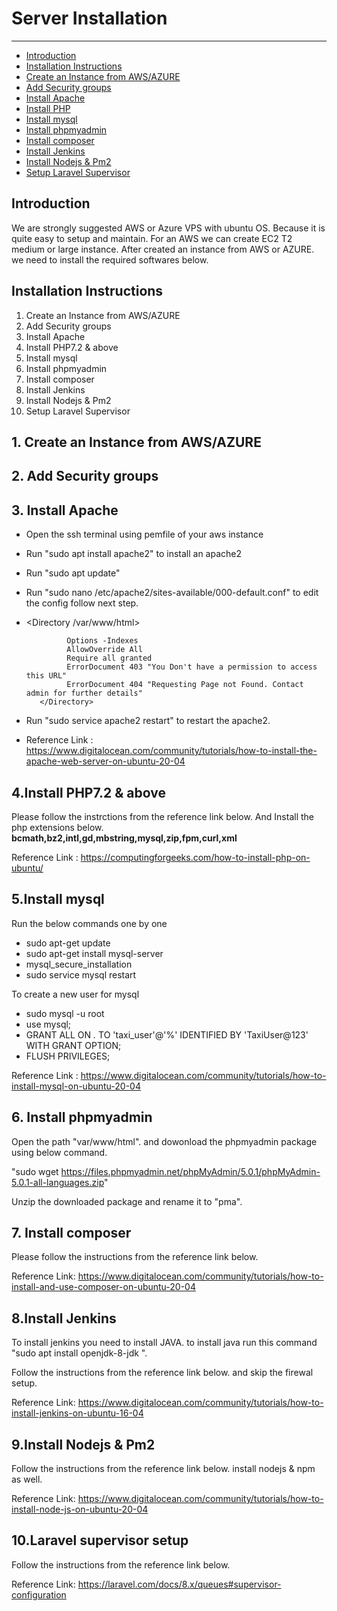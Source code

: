 # Server Installation

---

- [Introduction](#section-1)
- [Installation Instructions](#section-2)
- [Create an Instance from AWS/AZURE](#section-3)
- [Add Security groups](#section-4)
- [Install Apache](#section-5)
- [Install PHP](#section-6)
- [Install mysql](#section-7)
- [Install phpmyadmin](#section-8)
- [Install composer](#section-9)
- [Install Jenkins](#section-10)
- [Install Nodejs & Pm2](#section-11)
- [Setup Laravel Supervisor](#section-12)

<a name="section-1"></a>
## Introduction

We are strongly suggested AWS or Azure VPS with ubuntu OS. Because it is quite easy to setup and maintain. For an AWS we can create EC2 T2 medium or large instance. After created an instance from AWS or AZURE. we need to install the required softwares below.

<a name="section-2"></a>
## Installation Instructions

1. Create an Instance from AWS/AZURE
2. Add Security groups
3. Install Apache
4. Install PHP7.2 & above
5. Install mysql
6. Install phpmyadmin
7. Install composer
8. Install Jenkins
9. Install Nodejs & Pm2
10. Setup Laravel Supervisor


<a name="section-3"></a>
## 1. Create an Instance from AWS/AZURE

<a name="section-4"></a>
## 2. Add Security groups

<a name="section-5"></a>
## 3. Install Apache

* Open the ssh terminal using pemfile of your aws instance

* Run "sudo apt install apache2" to install an apache2

* Run "sudo apt update"

* Run "sudo nano /etc/apache2/sites-available/000-default.conf" to edit the config follow next step.

*  <Directory /var/www/html>

                Options -Indexes
                AllowOverride All
                Require all granted
                ErrorDocument 403 "You Don't have a permission to access this URL"
                ErrorDocument 404 "Requesting Page not Found. Contact admin for further details"
          </Directory>
* Run "sudo service apache2 restart" to restart the apache2.

* Reference Link : https://www.digitalocean.com/community/tutorials/how-to-install-the-apache-web-server-on-ubuntu-20-04

<a name="section-6"></a>
## 4.Install PHP7.2 & above
Please follow the instrctions from the reference link below. And Install the php extensions below.
<strong>bcmath,bz2,intl,gd,mbstring,mysql,zip,fpm,curl,xml</strong>

Reference Link : https://computingforgeeks.com/how-to-install-php-on-ubuntu/

<a name="section-7"></a>
## 5.Install mysql
Run the below commands one by one

*  sudo apt-get update
* sudo apt-get install mysql-server
* mysql_secure_installation
* sudo service mysql restart

To create a new user for mysql

* sudo mysql -u root
* use mysql;
* GRANT ALL ON *.* TO 'taxi_user'@'%' IDENTIFIED BY 'TaxiUser@123' WITH GRANT OPTION;
* FLUSH PRIVILEGES;

Reference Link : https://www.digitalocean.com/community/tutorials/how-to-install-mysql-on-ubuntu-20-04

<a name="section-8"></a>
## 6. Install phpmyadmin

Open the path "var/www/html". and dowonload the phpmyadmin package using below command.

 "sudo wget https://files.phpmyadmin.net/phpMyAdmin/5.0.1/phpMyAdmin-5.0.1-all-languages.zip"

Unzip the downloaded package and rename it to "pma".

<a name="section-9"></a>
## 7. Install composer

Please follow the instructions from the reference link below.


Reference Link: https://www.digitalocean.com/community/tutorials/how-to-install-and-use-composer-on-ubuntu-20-04

<a name="section-10"> </a>
## 8.Install Jenkins

To install jenkins you need to install JAVA. to install java run this command "sudo apt install openjdk-8-jdk
".

Follow the instructions from the reference link below. and skip the firewal setup.

Reference Link: https://www.digitalocean.com/community/tutorials/how-to-install-jenkins-on-ubuntu-16-04

<a name="section-11"></a>
## 9.Install Nodejs & Pm2

Follow the instructions from the reference link below. install nodejs & npm as well.

Reference Link: https://www.digitalocean.com/community/tutorials/how-to-install-node-js-on-ubuntu-20-04

<a name="section-12"></a>
## 10.Laravel supervisor setup

Follow the instructions from the reference link below.

Reference Link: https://laravel.com/docs/8.x/queues#supervisor-configuration



